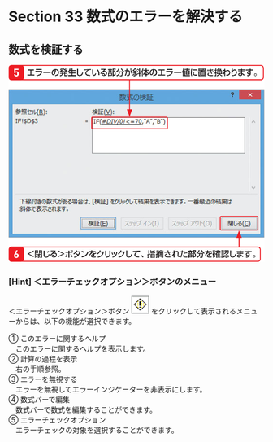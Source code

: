 # Section 33 数式のエラーを解決する

## 数式を検証する

![](003.png)

### [Hint] ＜エラーチェックオプション＞ボタンのメニュー

＜エラーチェックオプション＞ボタン ![](icon_error_op.png) をクリックして表示されるメニューからは、以下の機能が選択できます。

&#9312; このエラーに関するヘルプ  
&emsp;このエラーに関するヘルプを表示します。  
&#9313; 計算の過程を表示  
&emsp;右の手順参照。  
&#9314; エラーを無視する  
&emsp;エラーを無視してエラーインジケーターを非表示にします。  
&#9315; 数式バーで編集  
&emsp;数式バーで数式を編集することができます。  
&#9316; エラーチェックオプション  
&emsp;エラーチェックの対象を選択することができます。
